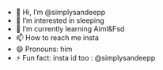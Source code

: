 - 👋 Hi, I’m @simplysandeepp
- 👀 I’m interested in sleeping 
- 🌱 I’m currently learning Aiml&Fsd 
- 📫 How to reach me insta
- 😄 Pronouns: him
- ⚡ Fun fact:  insta id too : @simplysandeepp
